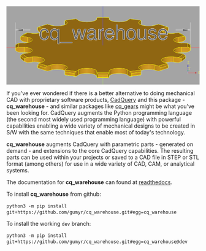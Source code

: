 
<img align="center" src="docs/cq_title_image.png">

If you've ever wondered if there is a better alternative to doing mechanical CAD with proprietary software products,
[CadQuery](https://cadquery.readthedocs.io/en/latest/index.html)
and this package - **cq_warehouse** - and similar packages
like [cq_gears](https://github.com/meadiode/cq_gears) might be what you've been looking for. CadQuery augments the Python programming language (the second most widely used programming language) with
powerful capabilities enabling a wide variety of mechanical designs to be created in S/W with the same techniques that enable most of today's technology.


**cq_warehouse** augments CadQuery with parametric parts - generated on demand -
and extensions to the core CadQuery capabilities. The resulting parts can be used within your
projects or saved to a CAD file in STEP or STL format (among others) for use in a wide
variety of CAD, CAM, or analytical systems.

The documentation for **cq_warehouse** can found at [readthedocs](https://cq-warehouse.readthedocs.io/en/latest/index.html).


To install **cq_warehouse** from github:
```
python3 -m pip install git+https://github.com/gumyr/cq_warehouse.git#egg=cq_warehouse
```
To install the working `dev` branch:
```
python3 -m pip install git+https://github.com/gumyr/cq_warehouse.git#egg=cq_warehouse@dev
```